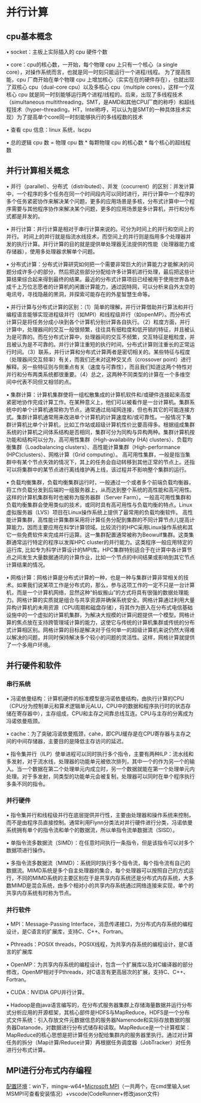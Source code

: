 # 并行计算

## cpu基本概念

• socket：主板上实际插入的 cpu 硬件个数

• core：cpu的核心数，一开始，每个物理 cpu 上只有一个核心（a single core），对操作系统而言，也就是同一时刻只能运行一个进程/线程。 为了提高性能，cpu 厂商开始在单个物理 cpu 上增加核心（实实在在的硬件存在），也就出现了双核心 cpu（dual-core cpu）以及多核心 cpu（multiple cores），这样一个双核心 cpu 就是同一时刻能够运行两个进程/线程的。后来，出现了多线程技术（simultaneous multithreading，SMT，是AMD和其他CPU厂商的称呼）和超线程技术（hyper–threading，HT，Intel称呼，可以认为是SMT的一种具体技术实现）为了提高单个core同一时刻能够执行的多线程数的技术

• 查看 cpu 信息：linux 系统，lscpu

• 总的逻辑 cpu 数 = 物理 cpu 数 * 每颗物理 cpu 的核心数 * 每个核心的超线程数

## 并行计算相关概念

• 并行（parallel）、分布式（distributed）、并发（cocurrent）的区别：并发计算中，一个程序的多个任务在同一个时间段内可以同时进行，并行计算中一个程序的多个任务紧密协作来解决某个问题，更多的应用场景是多核，分布式计算中一个程序需要与其他程序协作来解决某个问题，更多的应用场景是多计算机，并行和分布式都是并发的。

• 并行计算：并行计算是相对于串行计算来说的。可分为时间上的并行和空间上的并行。 时间上的并行就是指流水线技术，而空间上的并行则是指用多个处理器并发的执行计算。并行计算的目的就是提供单处理器无法提供的性能（处理器能力或存储器），使用多处理器求解单个问题。 

• 分布式计算：分布式计算研究如何把一个需要非常巨大的计算能力才能解决的问题分成许多小的部分，然后把这些部分分配给许多计算机进行处理，最后把这些计算结果综合起来得到最终的结果。最近的分布式计算项目已经被用于使用世界各地成千上万位志愿者的计算机的闲置计算能力，通过因特网，可以分析来自外太空的电讯号，寻找隐蔽的黑洞，并探索可能存在的外星智慧生命等。 

• 并行计算与分布式计算的区别：（1）简单的理解，并行计算借助并行算法和并行编程语言能够实现进程级并行（如MPI）和线程级并行（如openMP）。而分布式计算只是将任务分成小块到各个计算机分别计算各自执行。（2）粒度方面，并行计算中，处理器间的交互一般很频繁，往往具有细粒度和低开销的特征，并且被认为是可靠的。而在分布式计算中，处理器间的交互不频繁，交互特征是粗粒度，并且被认为是不可靠的。并行计算注重短的执行时间，分布式计算则注重长的正常运行时间。（3）联系，并行计算和分布式计算两者是密切相关的。某些特征与程度（处理器间交互频率）有关，而我们还未对这种交叉点（crossover point）进行解释。另一些特征则与侧重点有关（速度与可靠性），而且我们知道这两个特性对并行和分布两类系统都很重要。（4）总之，这两种不同类型的计算在一个多维空间中代表不同但又相邻的点。 

• 集群计算：计算机集群使将一组松散集成的计算机软件和/或硬件连接起来高度紧密地协作完成计算工作。在某种意义上，他们可以被看作是一台计算机。集群系统中的单个计算机通常称为节点，通常通过局域网连接，但也有其它的可能连接方式。集群计算机通常用来改进单个计算机的计算速度和/或可靠性。一般情况下集群计算机比单个计算机，比如工作站或超级计算机性价比要高得多。根据组成集群系统的计算机之间体系结构是否相同，集群可分为同构与异构两种。集群计算机按功能和结构可以分为，高可用性集群（High-availability (HA) clusters）、负载均衡集群（Loadbalancing clusters）、高性能计算集群（High-performance (HPC)clusters）、网格计算（Grid computing）。 高可用性集群，一般是指当集群中有某个节点失效的情况下，其上的任务会自动转移到其他正常的节点上。还指可以将集群中的某节点进行离线维护再上线，该过程并不影响整个集群的运行。 

• 负载均衡集群，负载均衡集群运行时，一般通过一个或者多个前端负载均衡器，将工作负载分发到后端的一组服务器上，从而达到整个系统的高性能和高可用性。这样的计算机集群有时也被称为服务器群（Server Farm）。一般高可用性集群和负载均衡集群会使用类似的技术，或同时具有高可用性与负载均衡的特点。Linux虚拟服务器（LVS）项目在Linux操作系统上提供了最常用的负载均衡软件。 高性能计算集群，高性能计算集群采用将计算任务分配到集群的不同计算节点儿提高计算能力，因而主要应用在科学计算领域。比较流行的HPC采用Linux操作系统和其它一些免费软件来完成并行运算。这一集群配置通常被称为Beowulf集群。这类集群通常运行特定的程序以发挥HPC cluster的并行能力。这类程序一般应用特定的运行库, 比如专为科学计算设计的MPI库。HPC集群特别适合于在计算中各计算节点之间发生大量数据通讯的计算作业，比如一个节点的中间结果或影响到其它节点计算结果的情况。 

• 网格计算：网格计算是分布式计算的一种，也是一种与集群计算非常相关的技术。如果我们说某项工作是分布式的，那么，参与这项工作的一定不只是一台计算机，而是一个计算机网络，显然这种“蚂蚁搬山”的方式将具有很强的数据处理能力。网格计算的实质就是组合与共享资源并确保系统安全。网格计算通过利用大量异构计算机的未用资源（CPU周期和磁盘存储），将其作为嵌入在分布式电信基础设施中的一个虚拟的计算机集群，为解决大规模的计算问题提供一个模型。网格计算的焦点放在支持跨管理域计算的能力，这使它与传统的计算机集群或传统的分布式计算相区别。网格计算的目标是解决对于任何单一的超级计算机来说仍然大得难以解决的问题，并同时保持解决多个较小的问题的灵活性。这样，网格计算就提供了一个多用户环境。
  
## 并行硬件和软件

### 串行系统

• 冯诺依曼结构：计算机硬件的标准模型是冯诺依曼结构，由执行计算的CPU（CPU分为控制单元和算术逻辑单元ALU，CPU中的数据和程序执行时的状态存储在寄存器中），主存组成，CPU和主存之间靠总线互连。CPU与主存的分离成为冯诺依曼瓶颈。

• cache：为了突破冯诺依曼瓶颈，cahe，即CPU缓存是在CPU寄存器与主存之间的中间存储器，主要目的是降低主存访问的延迟。

• 指令集并行（ILP）使单进程可以同时执行多个指令，主要有两种ILP：流水线和多发射，对于流水线，处理器的功能单元被依次排列，其中一个的作为另一个的输入。当一个数据在第二个处理单元内成立时，另一个数据就能在第一个处理单元内处理。对于多发射，同类型的功能单元会被复制，处理器可以同时在单个程序执行多条不同的指令。

### 并行硬件

• 指令集并行和线程级并行在底层提供并行性，主要由处理器和操作系统来控制，而不是由程序员直接控制。通常利用Flynn分类法对并行硬件进行分类，冯诺依曼系统拥有单个的指令流和单个的数据流，所以单指令流单数据流（SISD）。

• 单指令流多数据流（SIMD）：在任意时间执行一条指令，但是该指令可以对多个数据项进行操作。

• 多指令流多数据流（MIMD）：系统同时执行多个指令流，每个指令流有自己的数据流。MIMD系统是多个自主处理器的集合，每个处理器可以按照自己的方式运行，不同的MIMD系统的主要区别在于是共享内存系统还是分布式内存系统，大多数MIMD是混合系统，由多个相对小的共享内存系统通过网络连接来实现，单个的共享内存系统有时称为节点。

### 并行软件

• MPI：Message-Passing Interface，消息传递接口，为分布式内存系统的编程设计，是C语言的扩展库，支持C、C++、Fortran。

• Pthreads：POSIX threads，POSIX线程，为共享内存系统的编程设计，是C语言的扩展库

• OpenMP：为共享内存系统的编程设计，包含一个扩展库以及对C编译器的部分修改，OpenMP相对于Pthreads，对C语言有更高层次的扩展，支持C、C++、Fortran。

• CUDA：NVIDIA GPU并行计算。

• Hadoop是由java语言编写的，在分布式服务器集群上存储海量数据并运行分布式分析应用的开源框架，其核心部件是HDFS与MapReduce，HDFS是一个分布式文件系统：引入存放文件元数据信息的服务器Namenode和实际存放数据的服务器Datanode，对数据进行分布式储存和读取。MapReduce是一个计算框架：MapReduce的核心思想是把计算任务分配给集群内的服务器里执行。通过对计算任务的拆分（Map计算/Reduce计算）再根据任务调度器（JobTracker）对任务进行分布式计算。

## MPI进行分布式内存编程

[配置环境](https://blog.csdn.net/renjunyang007/article/details/104970394)：win下，mingw-w64+[Microsoft MPI](https://docs.microsoft.com/en-us/message-passing-interface/microsoft-mpi-release-notes)（一共两个，在cmd里输入set MSMPI可查看安装情况）+vscode(CodeRunner+修改jason文件)